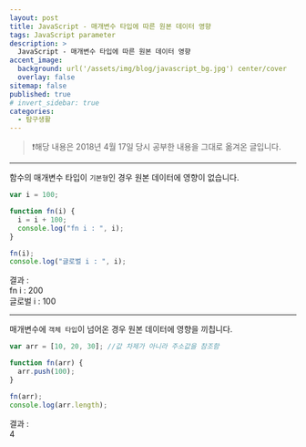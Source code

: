 ```yaml
---
layout: post
title: JavaScript - 매개변수 타입에 따른 원본 데이터 영향
tags: JavaScript parameter
description: >
  JavaScript - 매개변수 타입에 따른 원본 데이터 영향
accent_image:
  background: url('/assets/img/blog/javascript_bg.jpg') center/cover
  overlay: false
sitemap: false
published: true
# invert_sidebar: true
categories:
  - 탐구생활
---
```


> ❗️해당 내용은 2018년 4월 17일 당시 공부한 내용을 그대로 옮겨온 글입니다.

---

함수의 매개변수 타입이 `기본형`인 경우 원본 데이터에 영향이 없습니다.<br>

```javascript
var i = 100;

function fn(i) {
  i = i + 100;
  console.log("fn i : ", i);
}

fn(i);
console.log("글로벌 i : ", i);
```

결과 :<br>
fn i : 200<br>
글로벌 i : 100<br>

---

매개변수에 `객체 타입`이 넘어온 경우 원본 데이터에 영향을 끼칩니다.<br>

```javascript
var arr = [10, 20, 30]; //값 차제가 아니라 주소값을 참조함

function fn(arr) {
  arr.push(100);
}

fn(arr);
console.log(arr.length);
```

결과 :<br>
4<br>
